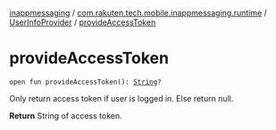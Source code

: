 [inappmessaging](../../index.md) / [com.rakuten.tech.mobile.inappmessaging.runtime](../index.md) / [UserInfoProvider](index.md) / [provideAccessToken](./provide-access-token.md)

# provideAccessToken

`open fun provideAccessToken(): `[`String`](https://kotlinlang.org/api/latest/jvm/stdlib/kotlin/-string/index.html)`?`

Only return access token if user is logged in. Else return null.

**Return**
String of access token.

